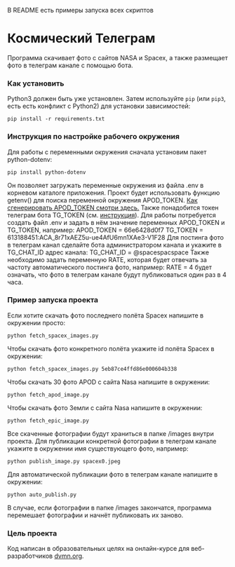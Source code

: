 В README есть примеры запуска всех скриптов
# Космический Телеграм

Программа скачивает фото с сайтов NASA и Spacex, а также размещает фото в телеграм канале с помощью бота.  

### Как установить

Python3 должен быть уже установлен. 
Затем используйте `pip` (или `pip3`, есть есть конфликт с Python2) для установки зависимостей:
```
pip install -r requirements.txt
```

### Инструкция по настройке рабочего окружения

Для работы с переменными окружения сначала установим пакет python-dotenv:
```
pip install python-dotenv
```
Он позволяет загружать переменные окружения из файла .env в корневом каталоге приложения. Проект будет использовать функцию getenv() для поиска переменной окружения APOD_TOKEN. [Как сгенерировать APOD_TOKEN смотри здесь.](https://api.nasa.gov/) Также понадобится токен телеграм бота TG_TOKEN (см. [инструкция](https://web7.pro/kak-poluchit-token-bota-telegram-api/)). Для работы потребуется создать файл .env и задать в нём значение переменных APOD_TOKEN и TG_TOKEN, например:
    APOD_TOKEN = 66e6428d0f7
    TG_TOKEN = 613188451:ACA_8r71xAEZ5u-ue4AfU6mn1XAe3-V1F28
Для постинга фото в телеграм канал сделайте бота администратором канала и укажите в TG_CHAT_ID адрес канала:
    TG_CHAT_ID = @spacespacspace
Также необходимо задать переменную RATE, которая будет отвечать за частоту автоматического постинга фото, например:
    RATE = 4
будет означать, что фото в телеграм канале будут публиковаться один раз в 4 часа.
### Пример запуска проекта

Если хотите скачать фото последнего полёта Spacex напишите в окружении просто:

    python fetch_spacex_images.py
Чтобы скачать фото конкретного полёта укажите id полёта Spacex в окружении:
    
    python fetch_spacex_images.py 5eb87ce4ffd86e000604b338
Чтобы скачать 30 фото APOD с сайта Nasa напишите в окружении:

    python fetch_apod_image.py
Чтобы скачать фото Земли с сайта Nasa напишите в окружении:

    python fetch_epic_image.py
Все скаченные фотографии будут храниться в папке /images внутри проекта.
Для публикации конкретной фотографии в телеграм канале укажите в окружении имя существующего фото, например:

    python publish_image.py spacex0.jpeg
Для автоматической публикации фото в телеграм канале напишите в окружении:

    python auto_publish.py
В случае, если фотографии в папке /images закончатся, программа перемешает фотографии и начнёт публиковать их заново.
### Цель проекта

Код написан в образовательных целях на онлайн-курсе для веб-разработчиков [dvmn.org](https://dvmn.org/).
